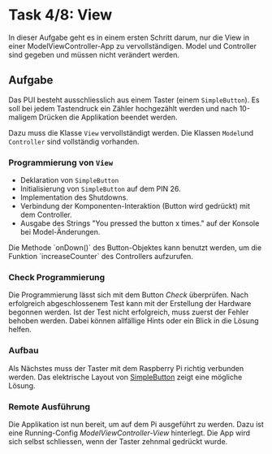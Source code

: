 # Task 4/8: View
In dieser Aufgabe geht es in einem ersten Schritt darum, nur die View in einer ModelViewController-App zu vervollständigen. Model und Controller sind gegeben und müssen nicht verändert werden.


## Aufgabe
Das PUI besteht ausschliesslich aus einem Taster (einem `SimpleButton`). Es soll bei jedem Tastendruck ein Zähler hochgezählt werden und nach 10-maligem Drücken die Applikation beendet werden.

Dazu muss die Klasse `View` vervollständigt werden. Die Klassen `Model`und `Controller` sind vollständig vorhanden.

### Programmierung von  `View`
- Deklaration von `SimpleButton`
- Initialisierung von `SimpleButton` auf dem PIN 26.
- Implementation des Shutdowns.
- Verbindung der Komponenten-Interaktion (Button wird gedrückt) mit dem Controller.
- Ausgabe des Strings "You pressed the button x times." auf der Konsole bei Model-Änderungen.

<div class="hint">
  Die Methode `onDown()` des Button-Objektes kann benutzt werden, um die Funktion `increaseCounter` des Controllers aufzurufen.
</div>

### Check Programmierung
Die Programmierung lässt sich mit dem Button *Check* überprüfen. Nach erfolgreich abgeschlossenem Test kann mit der Erstellung der Hardware begonnen werden. Ist der Test nicht erfolgreich, muss zuerst der Fehler behoben werden. Dabei können allfällige Hints oder ein Blick in die Lösung helfen.

### Aufbau
Als Nächstes muss der Taster mit dem Raspberry Pi richtig verbunden werden. Das elektrische Layout von
[SimpleButton](https://pi4j.com/examples/components/simplebutton/) zeigt eine mögliche Lösung.

### Remote Ausführung
Die Applikation ist nun bereit, um auf dem Pi ausgeführt zu werden. Dazu ist eine
Running-Config *ModelViewController-View* hinterlegt. Die App wird sich selbst schliessen, wenn der Taster zehnmal 
gedrückt wurde.